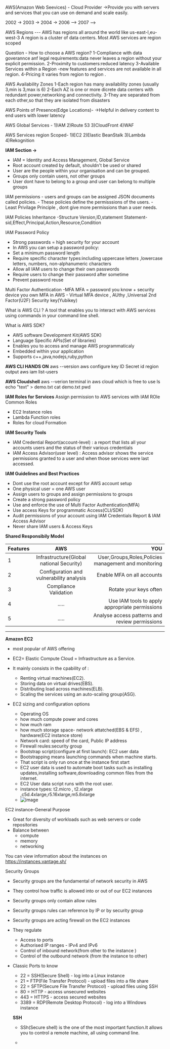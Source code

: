 AWS(Amazon Web Seevices) - Cloud Provider 
->Provide you with servers and services that you can use on demand and scale easily.

2002  -> 2003 -> 2004 -> 2006 --> 2007 -->

AWS Regions ---
AWS has regions all around the world like us-east-I,eu-west-3
A region is a cluster of data centers.
Most AWS services are region scoped

Question - How to choose a AWS region?
1-Compliance with data goverannce anf legal requirements:data never leaves a region without your explicit permission.
2-Proximity to customers:reduced latency
3-Available Services within a Region -new features and services are not available in all region.
4-Pricing it varies from region to region .


AWS Availability Zones 
1-Each region has many availability zones (usually 3,min is 3,max is 6)
2-Each AZ is one or more dicrete data centers with redundant power,networking and connectivity.
3-They are separated from each other,so that they are isolated from disasters

[logo]:https://www.w3schools.com/aws/images/availabilityzones.png "Logo Title Text 2"


AWS Points of Presence(Edge Locations)-
->Helpful in delivery content to end users with lower latency


AWS Global Services -
1)IAM
2)Route 53
3)CloudFront
4)WAF

AWS Services region Scoped-
1)EC2
2)Elastic BeanStalk
3)Lambda
4)Rekognition


**IAM Section ->** 

- IAM = Identity and Access Management, Global Service
- Root account created by default, shouldn't be used or shared
- User are the people within your organisation and can be grouped.
- Groups only contain users, not other groups
- User dont have to belong to a group and user can belong to multiple groups

IAM permissions - users and  groups can be assigned JSON documents called policies.
                - These policies define the permisssions of the users.
                - Least Privilage Principle , dont give more permissions than a user needs.

IAM Policies Inheritance -Structure
Version,ID,statement
Statement-sid,Effect,Principal,Action,Resource,Condition

IAM Password Policy 
- Strong passwords = high security for your account
- In AWS you can setup a password policy:
- Set a minimum password length
- Require specific character types:including uppercase letters ,lowercase letters, numbers, non-alphanumeric characters
- Allow all IAM users to change their own passwords
- Require users to change their password after sometime
- Prevent password reuse

Multi Factor Authentication -MFA 
MFA = password you know + security device you own
MFA in AWS - Virtual MFA device , AUthy ,Universal 2nd Factor(U2F) Security key(Yubikey)


What is AWS CLI ?
A tool that enables you to interact with AWS services using commands in your command line shell.

What is AWS SDK?
- AWS software Development Kit(AWS SDK)
- Language Specific APIs(Set of libraries)
- Enables you to access and manage AWS programmaticaly
- Embedded within your application
- Supports c++,java,nodejs,ruby,python

**AWS CLI HANDS ON**
  aws --version
  aws configure 
  key ID
  Secret id
  region 
  output 
  aws iam list-users

**AWS Cloudshell**
aws --verion
terminal in aws cloud which is free to use
ls
echo "text" > demo.txt
cat demo.txt
pwd

**IAM Roles for Services**
Assign permission to AWS services with IAM ROle
Common Roles 
- EC2 Instance roles
- Lambda Function roles
- Roles for cloud Formation

**IAM Security Tools**
- IAM Credential Report(account-level) : a report that lists all your accounts users and the status of their various credentials
- IAM Access Advisor(user level) : Access advisor shows the service permissions granted to a user and when those services were last accessed.

**IAM Guidelines and Best Practices**
- Dont use the root account except for AWS account setup
- One physical user = one AWS user
- Assign users to groups and assign permissions to groups
- Create a strong password policy
- Use and enforce the use of Multi Factor Authentication(MFA)
- Use access Keys for programmatic Access(CLI/SDK)
- Audit permissions of your account using IAM Credentials Report & IAM Access Advisor
- Never share IAM users & Access Keys


**Shared Responsibily Model**

| Features       | AWS          | YOU  |
| ------------- |:-------------:| -----:|
| 1             | Infrastructure(Global national Security)  | User,Groups,Roles,Policies management and monitoring |
| 2             | Configuration and vulnerability analysis  | Enable MFA on all accounts|
| 3             | Compliance Validation                     |    Rotate your keys often |
| 4             | .....                                     | Use IAM tools to apply appropriate permissions 
| 5             |   .....                                   | Analyse access patterns and review permissions


---

**Amazon EC2**
- most popular of AWS offering
- EC2= Elastic Compute Cloud = Infrastructure as a Service.
- It mainly consists in the cpability of :
    - Renting virtual machines(EC2).
    - Storing data on virtual drives(EBS).
    - Distributing load across machines(ELB).
    - Scaling the services using an auto-scaling group(ASG).

- EC2 sizing and configuration options
   - Operating OS
   - how much compute power and cores
   - how much ram
   - how much storage space- network attatched(EBS & EFS) , hardware(EC2 instance store)
   - Network card: speed of the card, Public IP address
   - Firewall reules:security group
   - Bootstrap script(configure at first launch): EC2 user data
   - Bootstrapping means launching commands when machine starts.
   - That script is only run once at the instance first start
   - EC2 user data is used to automate boot tasks such as installing updates,installing software,downloading common files from the internet.
   - EC2 User data script runs with the root user.
   - instance types: t2.micro , t2.xlarge ,c5d.4xlarge,r5.16xlarge,m5.8xlarge
   - ![image](https://github.com/user-attachments/assets/735bea61-5a31-4e44-bce7-bc4f7bff4fc8)
 
EC2 instance-General Purpose
- Great for diversity of workloads such as web servers or code repositories
- Balance between
  - compute
  - memory
  - networking

You can view information about the instances on  https://instances.vantage.sh/

Security Groups 
- Security groups are the fundamental of network security in AWS
- They control how traffic is allowed into or out of our EC2 instances
- Security groups only contain allow rules
- Security groups rules can reference by IP or by security group
- Security groups are acting firewall on the EC2 instances
- They regulate
    - Access to ports
    - Authorised IP ranges - IPv4 and IPv6
    - Control of inbound network(from other to the instance )
    - Control of the outbound network (from the instance to other)

- Classic Ports to know
    - 22 = SSH(Secure Shell) - log into a Linux instance
    - 21 = FTP(File Transfer Protocol) - upload files into a file share
    - 22 = SFTP(Secure File Transfer Protocol) - upload files using SSH
    - 80 = HTTP - access unsecured websites
    - 443 = HTTPS - access secured websites
    - 3389 = RDP(Remote Desktop Protocol) - log into a Windows instance
 
  **SSH**
  - SSh(Secure shell) is the one of the most important function.It allows you to control a remote machine, all using command line.
 
  - 

   


  
  


